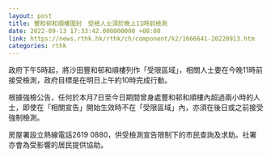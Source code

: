 ```yaml
---
layout: post
title: 豐和邨和順樓圍封　受檢人士須於晚上11時前檢測
date: 2022-09-13 17:33:42.000000000 +08:00
link: https://news.rthk.hk/rthk/ch/component/k2/1666641-20220913.htm
categories: rthk
---
```


政府下午5時起，將沙田豐和邨和順樓列作「受限區域」，相關人士要在今晚11時前接受檢測，政府目標是在明日上午約10時完成行動。

根據強檢公告，任何於本月7日至今日期間曾身處豐和邨和順樓內超過兩小時的人士，即使在「相關宣告」開始生效時不在「受限區域」內，亦須在後日或之前接受強制檢測。

房屋署設立熱線電話2619 0880，供受檢測宣告限制下的市民查詢及求助。社署亦會為受影響的居民提供協助。
